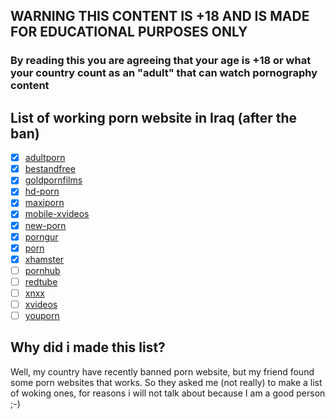 ## WARNING THIS CONTENT IS +18 AND IS MADE FOR EDUCATIONAL PURPOSES ONLY
### By reading this you are agreeing that your age is +18 or what your country count as an "adult" that can watch pornography content

## List of working porn website in Iraq (after the ban)
- [X] [adultporn](https://adultporn.com)<br/>
- [X] [bestandfree](https://bestandfree.com)<br/>
- [X] [goldpornfilms](https://goldpornfilms.com)<br/>
- [X] [hd-porn](https://hd-porn.com)<br/>
- [X] [maxiporn](https://maxiporn.com)<br/>
- [X] [mobile-xvideos](https://mobile-xvideos.com)<br/>
- [X] [new-porn](https://new-porn.com)<br/>
- [X] [porngur](https://porngur.com)<br/>
- [X] [porn](https://porn.com)<br/>
- [X] [xhamster](https://xhamster.com)<br/>
- [ ] [pornhub](https://pornhub.com)<br/>
- [ ] [redtube](https://redtube.com)<br/>
- [ ] [xnxx](https://xnxx.com)<br/>
- [ ] [xvideos](https://xvideos.com)<br/>
- [ ] [youporn](https://youporn.com)<br/>

## Why did i made this list?
Well, my country have recently banned porn website,
but my friend found some porn websites that works.
So they asked me (not really) to make a list of woking ones,
for reasons i will not talk about because I am a good person ;-)
